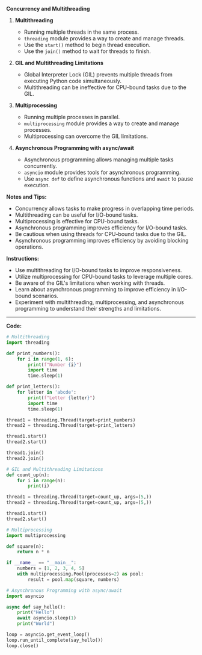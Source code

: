 **Concurrency and Multithreading**

1. **Multithreading**
   - Running multiple threads in the same process.
   - `threading` module provides a way to create and manage threads.
   - Use the `start()` method to begin thread execution.
   - Use the `join()` method to wait for threads to finish.

2. **GIL and Multithreading Limitations**
   - Global Interpreter Lock (GIL) prevents multiple threads from executing Python code simultaneously.
   - Multithreading can be ineffective for CPU-bound tasks due to the GIL.

3. **Multiprocessing**
   - Running multiple processes in parallel.
   - `multiprocessing` module provides a way to create and manage processes.
   - Multiprocessing can overcome the GIL limitations.

4. **Asynchronous Programming with async/await**
   - Asynchronous programming allows managing multiple tasks concurrently.
   - `asyncio` module provides tools for asynchronous programming.
   - Use `async def` to define asynchronous functions and `await` to pause execution.

**Notes and Tips:**
- Concurrency allows tasks to make progress in overlapping time periods.
- Multithreading can be useful for I/O-bound tasks.
- Multiprocessing is effective for CPU-bound tasks.
- Asynchronous programming improves efficiency for I/O-bound tasks.
- Be cautious when using threads for CPU-bound tasks due to the GIL.
- Asynchronous programming improves efficiency by avoiding blocking operations.

**Instructions:**
- Use multithreading for I/O-bound tasks to improve responsiveness.
- Utilize multiprocessing for CPU-bound tasks to leverage multiple cores.
- Be aware of the GIL's limitations when working with threads.
- Learn about asynchronous programming to improve efficiency in I/O-bound scenarios.
- Experiment with multithreading, multiprocessing, and asynchronous programming to understand their strengths and limitations.
---
**Code:**
```python
# Multithreading
import threading

def print_numbers():
    for i in range(1, 6):
        print(f"Number {i}")
        import time
        time.sleep(1)

def print_letters():
    for letter in 'abcde':
        print(f"Letter {letter}")
        import time
        time.sleep(1)

thread1 = threading.Thread(target=print_numbers)
thread2 = threading.Thread(target=print_letters)

thread1.start()
thread2.start()

thread1.join()
thread2.join()

# GIL and Multithreading Limitations
def count_up(n):
    for i in range(n):
        print(i)

thread1 = threading.Thread(target=count_up, args=(5,))
thread2 = threading.Thread(target=count_up, args=(5,))

thread1.start()
thread2.start()

# Multiprocessing
import multiprocessing

def square(n):
    return n * n

if __name__ == "__main__":
    numbers = [1, 2, 3, 4, 5]
    with multiprocessing.Pool(processes=2) as pool:
        result = pool.map(square, numbers)

# Asynchronous Programming with async/await
import asyncio

async def say_hello():
    print("Hello")
    await asyncio.sleep(1)
    print("World")

loop = asyncio.get_event_loop()
loop.run_until_complete(say_hello())
loop.close()
```

